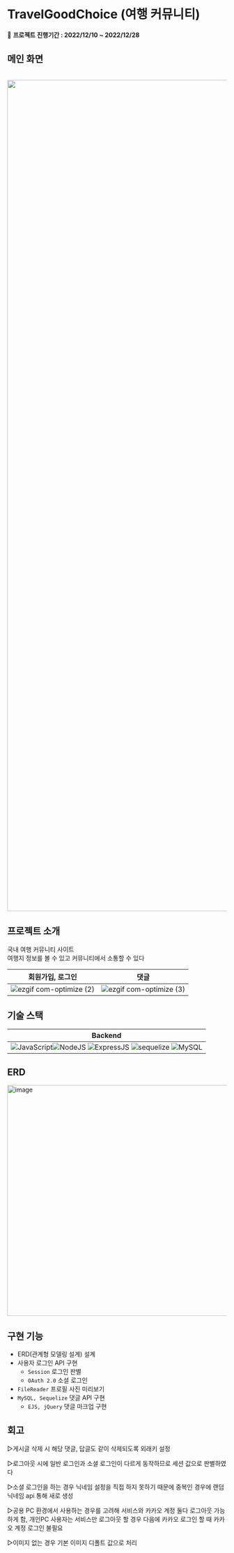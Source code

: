 # TravelGoodChoice (여행 커뮤니티)

📆 **프로젝트 진행기간 : 2022/12/10 ~ 2022/12/28**
## 메인 화면
<p align="center">
  <br>
  <img width="1908" alt="image" src="https://user-images.githubusercontent.com/62414262/228735154-3bc08fa2-0365-4ea2-b516-6e2b0292249b.png">

  <br>
</p>

## 프로젝트 소개

<p align="justify">
    국내 여행 커뮤니티 사이트<br>
여행지 정보를 볼 수 있고 커뮤니티에서 소통할 수 있다
</p>

| 회원가입, 로그인 | 댓글 |
| :--------: | :--------: |
| ![ezgif com-optimize (2)](https://user-images.githubusercontent.com/62414262/228740999-2b31f7f2-4cbf-4b8b-b835-a3b6704803de.gif) | ![ezgif com-optimize (3)](https://user-images.githubusercontent.com/62414262/228741677-39174441-d958-4dda-a759-0f33ad40254a.gif)|



## 기술 스택

| Backend |
| :--------: |
|<img src="https://img.shields.io/badge/javascript-%23323330.svg?style=for-the-badge&logo=javascript&logoColor=%23F7DF1E" alt="JavaScript"><img src="https://img.shields.io/badge/node.js-6DA55F?style=for-the-badge&logo=node.js&logoColor=white" alt="NodeJS"> <img src="https://img.shields.io/badge/express.js-%23404d59.svg?style=for-the-badge&logo=express&logoColor=%2361DAFB" alt="ExpressJS"> <img src="https://img.shields.io/badge/sequelize-blue?style=for-the-badge&logo=sequelize&logoColor=white" alt="sequelize"> <img src="https://img.shields.io/badge/mysql-%2300f.svg?style=for-the-badge&logo=mysql&logoColor=white" alt="MySQL">|

## ERD
<img width="530" alt="image" src="https://user-images.githubusercontent.com/62414262/228734702-af10cefc-0dac-4db5-bfb9-8332049662c7.png">

## 구현 기능
- ERD(관계형 모델링 설계) 설계
- 사용자 로그인 API 구현
    - `Session` 로그인 판별
    - `OAuth 2.0` 소셜 로그인
- `FileReader` 프로필 사진 미리보기
- `MySQL, Sequelize` 댓글 API 구현
    - `EJS, jQuery` 댓글 마크업 구현

## 회고

▷게시글 삭제 시 해당 댓글, 답글도 같이 삭제되도록 외래키 설정

▷로그아웃 시에 일반 로그인과 소셜 로그인이 다르게 동작하므로 세션 값으로 판별하였다

▷소셜 로그인을 하는 경우 닉네임 설정을 직접 하지 못하기 때문에 중복인 경우에 랜덤 닉네임 api 통해 새로 생성

▷공용 PC 환경에서 사용하는 경우를 고려해 서비스와 카카오 계정 둘다 로그아웃 가능하게 함, 개인PC 사용자는 서비스만 로그아웃 할 경우 다음에 카카오 로그인 할 때 카카오 계정 로그인 불필요

▷이미지 없는 경우 기본 이미지 디폴트 값으로 처리


